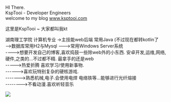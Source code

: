 
HI There.   
KspTooi - Developer Engineers   
welcome to my blog www.ksptooi.com   

这里是KspTooi ~ 大家都叫我kt   

湖南理工学院 计算机专业
->主技能web后端 常用Java (不过现在都转kotlin了  
-->数据库常用H2与Mysql 
--->常用Windows Server系统   
---->想要开发自己的博客,喜欢捣鼓一些除web外的小东西. 安卓开发,运维,网络,硬件,之类的...不过都不精. 最拿手的还是web   
----->热爱折腾 喜欢学习/使用新事物.    
------>喜欢玩特别复杂的硬核游戏.  
------->熟悉机械,电子.会使用电焊 电络铁等...能够进行光纤熔接   
-------->不看动漫.喜欢听轻音乐   





![](https://github-readme-stats.vercel.app/api?username=KspTooi)

<!--
**KspTooi/KspTooi** is a ✨ _special_ ✨ repository because its `README.md` (this file) appears on your GitHub profile.
### Hi there 👋
Here are some ideas to get you started:

- 🔭 I’m currently working on ...
- 🌱 I’m currently learning ...
- 👯 I’m looking to collaborate on ...
- 🤔 I’m looking for help with ...
- 💬 Ask me about ...
- 📫 How to reach me: ...
- 😄 Pronouns: ...
- ⚡ Fun fact: ...
-->
